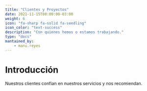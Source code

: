 ```yaml
---
title: "Clientes y Proyectos"
date: 2021-11-15T00:00:00-03:00
weight: 6
icon: "fa-sharp fa-solid fa-seedling"
icon_color: "text-success"
description: "Con quienes hemos o estamos trabajando."
type: "docs"
mantained_by:
    - manu.reyes
---
```


# Introducción

Nuestros clientes confían en nuestros servicios y nos recomiendan.

